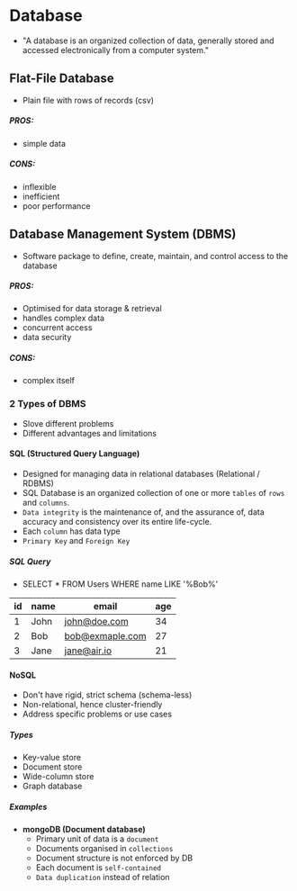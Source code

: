 # Database

- "A database is an organized collection of data, generally stored and accessed electronically from a computer system."

## Flat-File Database

- Plain file with rows of records (csv)

##### PROS:

- simple data

##### CONS:

- inflexible
- inefficient
- poor performance

## Database Management System (DBMS)

- Software package to define, create, maintain, and control access to the database

##### PROS:

- Optimised for data storage & retrieval
- handles complex data
- concurrent access
- data security

##### CONS:

- complex itself

### 2 Types of DBMS

- Slove different problems
- Different advantages and limitations

#### SQL (Structured Query Language)

- Designed for managing data in relational databases (Relational / RDBMS)
- SQL Database is an organized collection of one or more `tables` of `rows` and `columns`.
- `Data integrity` is the maintenance of, and the assurance of, data accuracy and consistency over its entire life-cycle.
- Each `column` has data type
- `Primary Key` and `Foreign Key`

##### SQL Query

- SELECT \* FROM Users WHERE name LIKE '%Bob%'

| id  | name | email           | age |
| --- | ---- | --------------- | --- |
| 1   | John | john@doe.com    | 34  |
| 2   | Bob  | bob@exmaple.com | 27  |
| 3   | Jane | jane@air.io     | 21  |

#### NoSQL

- Don't have rigid, strict schema (schema-less)
- Non-relational, hence cluster-friendly
- Address specific problems or use cases

##### Types

- Key-value store
- Document store
- Wide-column store
- Graph database

##### Examples

- **mongoDB (Document database)**
  - Primary unit of data is a `document`
  - Documents organised in `collections`
  - Document structure is not enforced by DB
  - Each document is `self-contained`
  - `Data duplication` instead of relation
